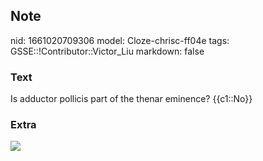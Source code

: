 ## Note
nid: 1661020709306
model: Cloze-chrisc-ff04e
tags: GSSE::!Contributor::Victor_Liu
markdown: false

### Text
Is adductor pollicis part of the thenar eminence? {{c1::No}}

### Extra
<img src="paste-899566cae874b3b2d542bd70e2096078a4a6be41.jpg">
